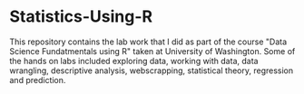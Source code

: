 # Statistics-Using-R
This repository contains the lab work that I did as part of the course "Data Science Fundatmentals using R" taken at University of Washington.
Some of the hands on labs included exploring data, working with data, data wrangling, descriptive analysis, webscrapping, statistical theory, regression and prediction. 
